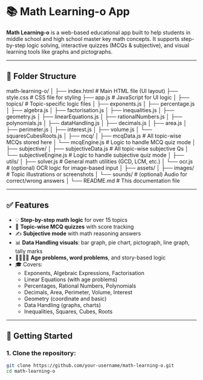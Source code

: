 # 📚 Math Learning-o App

**Math Learning-o** is a web-based educational app built to help students in middle school and high school master key math concepts. It supports step-by-step logic solving, interactive quizzes (MCQs & subjective), and visual learning tools like graphs and pictographs.

---

## 🔧 Folder Structure

math-learning-o/
│
├── index.html # Main HTML file (UI layout)
├── style.css # CSS file for styling
├── app.js # JavaScript for UI logic
│
├── topics/ # Topic-specific logic files
│ ├── exponents.js
│ ├── percentage.js
│ ├── algebra.js
│ ├── factorisation.js
│ ├── inequalities.js
│ ├── geometry.js
│ ├── linearEquations.js
│ ├── rationalNumbers.js
│ ├── polynomials.js
│ ├── dataHandling.js
│ ├── decimals.js
│ ├── area.js
│ ├── perimeter.js
│ ├── interest.js
│ ├── volume.js
│ └── squaresCubesRoots.js
│
├── mcq/
│ ├── mcqData.js # All topic-wise MCQs stored here
│ └── mcqEngine.js # Logic to handle MCQ quiz mode
│
├── subjective/
│ ├── subjectiveData.js # All topic-wise subjective Qs
│ └── subjectiveEngine.js # Logic to handle subjective quiz mode
│
├── utils/
│ ├── solver.js # General math utilities (GCD, LCM, etc.)
│ └── ocr.js # (optional) OCR logic for image-based input
│
├── assets/
│ ├── images/ # Topic illustrations or screenshots
│ └── sounds/ # (optional) Audio for correct/wrong answers
│
└── README.md # This documentation file

---

## ✅ Features

- 💡 **Step-by-step math logic** for over 15 topics
- 🎯 **Topic-wise MCQ quizzes** with score tracking
- ✍️ **Subjective mode** with math reasoning answers
- 📊 **Data Handling visuals**: bar graph, pie chart, pictograph, line graph, tally marks
- 👨‍👩‍👧‍👦 **Age problems, word problems**, and story-based logic
- 🎓 Covers:
  - Exponents, Algebraic Expressions, Factorisation
  - Linear Equations (with age problems)
  - Percentages, Rational Numbers, Polynomials
  - Decimals, Area, Perimeter, Volume, Interest
  - Geometry (coordinate and basic)
  - Data Handling (graphs, charts)
  - Inequalities, Squares, Cubes, Roots

---

## 🚀 Getting Started

### 1. Clone the repository:

```bash
git clone https://github.com/your-username/math-learning-o.git
cd math-learning-o

